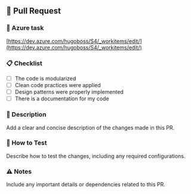 ## 📝 Pull Request

### 🔗 Azure task
[https://dev.azure.com/hugoboss/S4/_workitems/edit/](https://dev.azure.com/hugoboss/S4/_workitems/edit/)

### 📋 Checklist

- [ ] The code is modularized
- [ ] Clean code practices were applied
- [ ] Design patterns were properly implemented
- [ ] There is a documentation for my code

### 📝 Description
Add a clear and concise description of the changes made in this PR.

### 🚀 How to Test
Describe how to test the changes, including any required configurations.

### ⚠️ Notes
Include any important details or dependencies related to this PR.